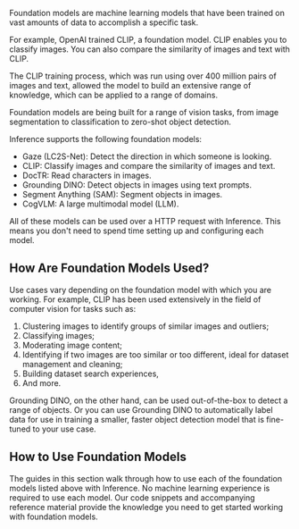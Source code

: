 Foundation models are machine learning models that have been trained on vast amounts of data to accomplish a specific task.

For example, OpenAI trained CLIP, a foundation model. CLIP enables you to classify images. You can also compare the similarity of images and text with CLIP.

The CLIP training process, which was run using over 400 million pairs of images and text, allowed the model to build an extensive range of knowledge, which can be applied to a range of domains.

Foundation models are being built for a range of vision tasks, from image segmentation to classification to zero-shot object detection.

Inference supports the following foundation models:

- Gaze (LC2S-Net): Detect the direction in which someone is looking.
- CLIP: Classify images and compare the similarity of images and text.
- DocTR: Read characters in images.
- Grounding DINO: Detect objects in images using text prompts.
- Segment Anything (SAM): Segment objects in images.
- CogVLM: A large multimodal model (LLM).

All of these models can be used over a HTTP request with Inference. This means you don't need to spend time setting up and configuring each model.

## How Are Foundation Models Used?

Use cases vary depending on the foundation model with which you are working. For example, CLIP has been used extensively in the field of computer vision for tasks such as:

1. Clustering images to identify groups of similar images and outliers;
2. Classifying images;
3. Moderating image content;
4. Identifying if two images are too similar or too different, ideal for dataset management and cleaning;
5. Building dataset search experiences,
6. And more.

Grounding DINO, on the other hand, can be used out-of-the-box to detect a range of objects. Or you can use Grounding DINO to automatically label data for use in training a smaller, faster object detection model that is fine-tuned to your use case.

## How to Use Foundation Models

The guides in this section walk through how to use each of the foundation models listed above with Inference. No machine learning experience is required to use each model. Our code snippets and accompanying reference material provide the knowledge you need to get started working with foundation models.